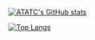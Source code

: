 [![ATATC's GitHub stats](https://github-readme-stats.vercel.app/api?username=ATATC)](https://github.com/ATATC/github-readme-stats)

[![Top Langs](https://github-readme-stats.vercel.app/api/top-langs/?username=ATATC)](https://github.com/ATATC/github-readme-stats)
